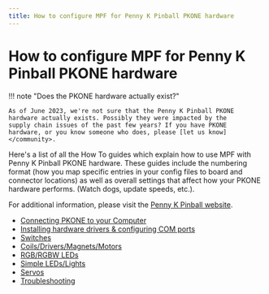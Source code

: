 ```yaml
---
title: How to configure MPF for Penny K Pinball PKONE hardware
---
```


# How to configure MPF for Penny K Pinball PKONE hardware

!!! note "Does the PKONE hardware actually exist?"

    As of June 2023, we're not sure that the Penny K Pinball PKONE
    hardware actually exists. Possibly they were impacted by the
    supply chain issues of the past few years? If you have PKONE
    hardware, or you know someone who does, please [let us know]</community>.

Here's a list of all the How To guides which explain how to use MPF
with Penny K Pinball PKONE hardware. These guides include the numbering
format (how you map specific entries in your config files to board and
connector locations) as well as overall settings that affect how your
PKONE hardware performs. (Watch dogs, update speeds, etc.).

For additional information, please visit the [Penny K Pinball
website](https://pennykpinball.com).

* [Connecting PKONE to your Computer](connecting.md)
* [Installing hardware
drivers & configuring COM ports](config)
* [Switches](switches.md)
* [Coils/Drivers/Magnets/Motors](drivers.md)
* [RGB/RGBW LEDs](leds.md)
* [Simple
LEDs/Lights](lights)
* [Servos](servos.md)
* [Troubleshooting](../../troubleshooting/index.md)
